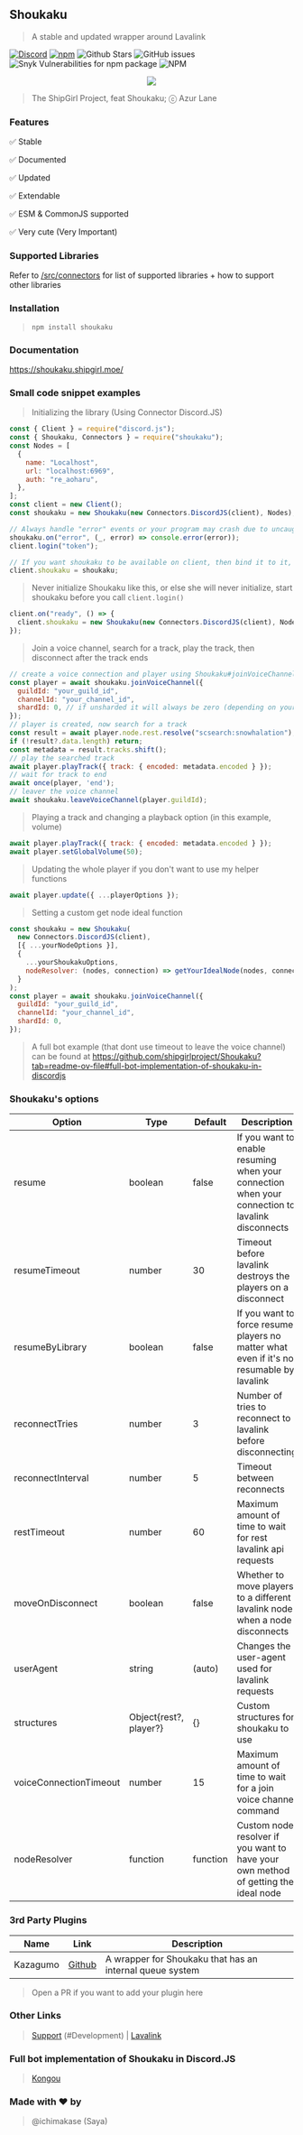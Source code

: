 ## Shoukaku

> A stable and updated wrapper around Lavalink

[![Discord](https://img.shields.io/discord/423116740810244097?style=flat-square)](https://discordapp.com/invite/FVqbtGu)
[![npm](https://img.shields.io/npm/v/shoukaku?style=flat-square)](https://www.npmjs.com/package/shoukaku)
![Github Stars](https://img.shields.io/github/stars/Deivu/Shoukaku?style=flat-square)
![GitHub issues](https://img.shields.io/github/issues-raw/Deivu/Shoukaku?style=flat-square)
![Snyk Vulnerabilities for npm package](https://img.shields.io/snyk/vulnerabilities/npm/shoukaku?style=flat-square)
![NPM](https://img.shields.io/npm/l/shoukaku?style=flat-square)

<p align="center">
    <img src="https://safe.saya.moe/lhvaWz3iP67f.webp"> 
</p>

> The ShipGirl Project, feat Shoukaku; ⓒ Azur Lane

### Features

✅ Stable

✅ Documented

✅ Updated

✅ Extendable

✅ ESM & CommonJS supported

✅ Very cute (Very Important)

### Supported Libraries

Refer to [/src/connectors](https://github.com/Deivu/Shoukaku/tree/master/src/connectors) for list of supported libraries + how to support other libraries

### Installation

> `npm install shoukaku`

### Documentation

https://shoukaku.shipgirl.moe/

### Small code snippet examples

> Initializing the library (Using Connector Discord.JS)

```js
const { Client } = require("discord.js");
const { Shoukaku, Connectors } = require("shoukaku");
const Nodes = [
  {
    name: "Localhost",
    url: "localhost:6969",
    auth: "re_aoharu",
  },
];
const client = new Client();
const shoukaku = new Shoukaku(new Connectors.DiscordJS(client), Nodes);

// Always handle "error" events or your program may crash due to uncaught error
shoukaku.on("error", (_, error) => console.error(error));
client.login("token");

// If you want shoukaku to be available on client, then bind it to it, here is one example of it
client.shoukaku = shoukaku;
```

> Never initialize Shoukaku like this, or else she will never initialize, start shoukaku before you call `client.login()`

```js
client.on("ready", () => {
  client.shoukaku = new Shoukaku(new Connectors.DiscordJS(client), Nodes);
});
```

> Join a voice channel, search for a track, play the track, then disconnect after the track ends

```js
// create a voice connection and player using Shoukaku#joinVoiceChannel
const player = await shoukaku.joinVoiceChannel({
  guildId: "your_guild_id",
  channelId: "your_channel_id",
  shardId: 0, // if unsharded it will always be zero (depending on your library implementation)
});
// player is created, now search for a track
const result = await player.node.rest.resolve("scsearch:snowhalation");
if (!result?.data.length) return;
const metadata = result.tracks.shift();
// play the searched track
await player.playTrack({ track: { encoded: metadata.encoded } });
// wait for track to end
await once(player, 'end');
// leaver the voice channel
await shoukaku.leaveVoiceChannel(player.guildId);
```

> Playing a track and changing a playback option (in this example, volume)

```js
await player.playTrack({ track: { encoded: metadata.encoded } });
await player.setGlobalVolume(50);
```

> Updating the whole player if you don\'t want to use my helper functions

```js
await player.update({ ...playerOptions });
```

> Setting a custom get node ideal function

```js
const shoukaku = new Shoukaku(
  new Connectors.DiscordJS(client),
  [{ ...yourNodeOptions }],
  {
    ...yourShoukakuOptions,
    nodeResolver: (nodes, connection) => getYourIdealNode(nodes, connection),
  }
);
const player = await shoukaku.joinVoiceChannel({
  guildId: "your_guild_id",
  channelId: "your_channel_id",
  shardId: 0,
});
```

> A full bot example (that dont use timeout to leave the voice channel) can be found at https://github.com/shipgirlproject/Shoukaku?tab=readme-ov-file#full-bot-implementation-of-shoukaku-in-discordjs

### Shoukaku's options

| Option                 | Type                   | Default  | Description                                                                                      | Notes                    |
| ---------------------- | ---------------------- | -------- | ------------------------------------------------------------------------------------------------ | ------------------------ |
| resume                 | boolean                | false    | If you want to enable resuming when your connection when your connection to lavalink disconnects |                          |
| resumeTimeout          | number                 | 30       | Timeout before lavalink destroys the players on a disconnect                                     | In seconds               |
| resumeByLibrary        | boolean                | false    | If you want to force resume players no matter what even if it's not resumable by lavalink        |                          |
| reconnectTries         | number                 | 3        | Number of tries to reconnect to lavalink before disconnecting                                    |                          |
| reconnectInterval      | number                 | 5        | Timeout between reconnects                                                                       | In seconds               |
| restTimeout            | number                 | 60       | Maximum amount of time to wait for rest lavalink api requests                                    | In seconds               |
| moveOnDisconnect       | boolean                | false    | Whether to move players to a different lavalink node when a node disconnects                     |                          |
| userAgent              | string                 | (auto)   | Changes the user-agent used for lavalink requests                                                | Not recommeded to change |
| structures             | Object{rest?, player?} | {}       | Custom structures for shoukaku to use                                                            |                          |
| voiceConnectionTimeout | number                 | 15       | Maximum amount of time to wait for a join voice channel command                                  | In seconds               |
| nodeResolver           | function               | function | Custom node resolver if you want to have your own method of getting the ideal node               |                          |

### 3rd Party Plugins

| Name     | Link                                          | Description                                              |
| -------- | --------------------------------------------- | -------------------------------------------------------- |
| Kazagumo | [Github](https://github.com/Takiyo0/Kazagumo) | A wrapper for Shoukaku that has an internal queue system |

> Open a PR if you want to add your plugin here

### Other Links

> [Support](https://discord.gg/FVqbtGu) (#Development) | [Lavalink](https://github.com/freyacodes/Lavalink)

### Full bot implementation of Shoukaku in Discord.JS

> [Kongou](https://github.com/Deivu/Kongou)

### Made with ❤ by

> @ichimakase (Saya)
